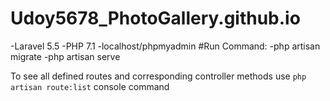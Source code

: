 # Udoy5678_PhotoGallery.github.io



-Laravel 5.5
-PHP 7.1
-localhost/phpmyadmin
#Run Command:
-php artisan migrate
-php artisan serve


To see all defined routes and corresponding controller methods use `php artisan route:list` console command
